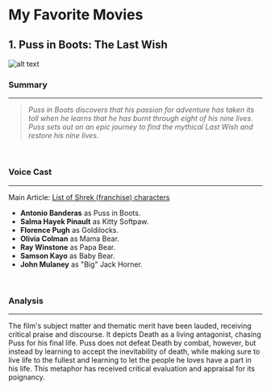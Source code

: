 # My Favorite Movies

## 1. Puss in Boots: The Last Wish

![alt text](https://upload.wikimedia.org/wikipedia/en/7/78/Puss_in_Boots_The_Last_Wish_poster.jpg)


### Summary
---
> *Puss in Boots discovers that his passion for adventure has taken its toll
> when he learns that he has burnt through eight of his nine lives. Puss sets
> out on an epic journey to find the mythical Last Wish and restore his nine lives.*

<br />

### Voice Cast
---
Main Article: [List of Shrek (franchise) characters](https://en.wikipedia.org/wiki/List_of_Shrek_(franchise)_characters)
- **Antonio Banderas** as Puss in Boots.
- **Salma Hayek Pinault** as Kitty Softpaw.
- **Florence Pugh** as Goldilocks.
- **Olivia Colman** as Mama Bear.
- **Ray Winstone** as Papa Bear.
- **Samson Kayo** as Baby Bear.
- **John Mulaney** as "Big" Jack Horner.

<br/>

### Analysis
---
The film's subject matter and thematic merit have been lauded, receiving critical praise and discourse. It depicts Death as a living antagonist, chasing Puss for his final life. Puss does not defeat Death by combat, however, but instead by learning to accept the inevitability of death, while making sure to live life to the fullest and learning to let the people he loves have a part in his life. This metaphor has received critical evaluation and appraisal for its poignancy.
